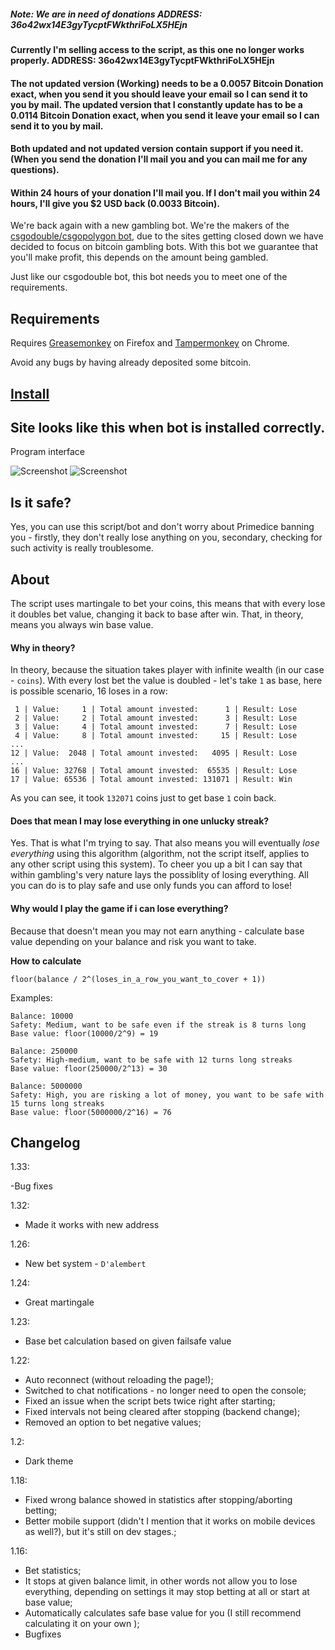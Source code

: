 ##### Note: We are in need of donations ADDRESS: 36o42wx14E3gyTycptFWkthriFoLX5HEjn
#### Currently I'm selling access to the script, as this one no longer works properly.   ADDRESS: 36o42wx14E3gyTycptFWkthriFoLX5HEjn 
#### The not updated version (Working) needs to be a 0.0057 Bitcoin Donation exact, when you send it you should leave your email so I can send it to you by mail.   The updated version that I constantly update has to be a 0.0114 Bitcoin Donation exact, when you send it leave your email so I can send it to you by mail. 
#### Both updated and not updated version contain support if you need it. (When you send the donation I'll mail you and you can mail me for any questions). 
#### Within 24 hours of your donation I'll mail you. If I don't mail you within 24 hours, I'll give you $2 USD back (0.0033 Bitcoin).


We're back again with a new gambling bot.
We're the makers of the [csgodouble/csgopolygon bot](https://github.com/Csdouble-bot/csgodouble), due to the sites getting closed down we have decided to focus on bitcoin gambling bots.
With this bot we guarantee that you'll make profit, this depends on the amount being gambled.

Just like our csgodouble bot, this bot needs you to meet one of the requirements.

## Requirements
Requires [Greasemonkey](http://www.greasespot.net/) on Firefox and [Tampermonkey](http://tampermonkey.net/) on Chrome.

Avoid any bugs by having already deposited some bitcoin.

## [Install](	https://raw.githubusercontent.com/Primedice-Bot/primedice/master/bot.js)

## Site looks like this when bot is installed correctly.

Program interface

![Screenshot](http://i.imgur.com/vNUJynF.png)
![Screenshot](http://i.imgur.com/qxJBped.png)


## Is it safe?

Yes, you can use this script/bot and don't worry about Primedice banning you - firstly, they don't really lose anything on you, secondary, checking for such activity is really troublesome.
## About

The script uses martingale to bet your coins, this means that with every lose it doubles bet value, changing it back to base after win. That, in theory, means you always win base value.

#### Why in theory?

In theory, because the situation takes player with infinite wealth (in our case - `coins`). With every lost bet the value is doubled - let's take `1` as base, here is possible scenario, 16 loses in a row:
```
 1 | Value:     1 | Total amount invested:      1 | Result: Lose
 2 | Value:     2 | Total amount invested:      3 | Result: Lose
 3 | Value:     4 | Total amount invested:      7 | Result: Lose
 4 | Value:     8 | Total amount invested:     15 | Result: Lose
...
12 | Value:  2048 | Total amount invested:   4095 | Result: Lose
...
16 | Value: 32768 | Total amount invested:  65535 | Result: Lose
17 | Value: 65536 | Total amount invested: 131071 | Result: Win
```
As you can see, it took `132071` coins just to get base `1` coin back.

#### Does that mean I may lose everything in one unlucky streak?

Yes. That is what I'm trying to say. That also means you will eventually *lose everything* using this algorithm (algorithm, not the script itself, applies to any other script using this system).
To cheer you up a bit I can say that within gambling's very nature lays the possiblity of losing everything. All you can do is to play safe and use only funds you can afford to lose!

#### Why would I play the game if i can lose everything?

Because that doesn't mean you may not earn anything - calculate base value depending on your balance and risk you want to take.

**How to calculate**

``floor(balance / 2^(loses_in_a_row_you_want_to_cover + 1))``

Examples:
```
Balance: 10000
Safety: Medium, want to be safe even if the streak is 8 turns long
Base value: floor(10000/2^9) = 19
```
```
Balance: 250000
Safety: High-medium, want to be safe with 12 turns long streaks
Base value: floor(250000/2^13) = 30
```
```
Balance: 5000000
Safety: High, you are risking a lot of money, you want to be safe with 15 turns long streaks
Base value: floor(5000000/2^16) = 76
```

## Changelog
1.33:

-Bug fixes

1.32:

- Made it works with new address

1.26:

- New bet system - `D'alembert`

1.24:

- Great martingale

1.23:

- Base bet calculation based on given failsafe value


1.22:

- Auto reconnect (without reloading the page!);
- Switched to chat notifications - no longer need to open the console;
- Fixed an issue when the script bets twice right after starting;
- Fixed intervals not being cleared after stopping (backend change);
- Removed an option to bet negative values;


1.2:

- Dark theme


1.18:

- Fixed wrong balance showed in statistics after stopping/aborting betting;
- Better mobile support (didn't I mention that it works on mobile devices as well?), but it's still on dev stages.;


1.16:

- Bet statistics;
- It stops at given balance limit, in other words not allow you to lose everything, depending on settings it may stop betting at all or start at base value;
- Automatically calculates safe base value for you (I still recommend calculating it on your own );
- Bugfixes
